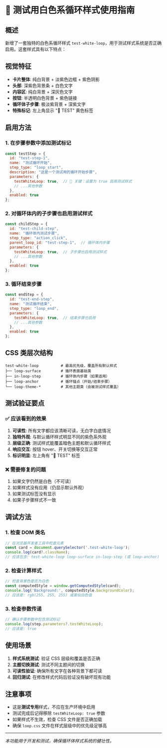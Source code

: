 # 🧪 测试用白色系循环样式使用指南

## 概述
新增了一套独特的白色系循环样式 `test-white-loop`，用于测试样式系统是否正确启用。这套样式具有以下特点：

## 视觉特征
- **卡片整体**: 纯白背景 + 淡紫色边框 + 紫色阴影
- **头部**: 深紫色背景条 + 白色文字
- **内容区**: 纯白背景 + 深灰色文字
- **按钮**: 半透明白色背景 + 紫色链接
- **循环体子步骤**: 极淡紫背景 + 深紫文字
- **特殊标记**: 左上角显示 "🧪 TEST" 黄色标签

## 启用方法

### 1. 在步骤参数中添加测试标记
```javascript
const testStep = {
  id: "test-step-1",
  name: "测试循环开始",
  step_type: "loop_start",
  description: "这是一个测试用的循环开始步骤",
  parameters: {
    testWhiteLoop: true,  // 🔑 关键：设置为 true 启用测试样式
    // ...其他参数
  },
  enabled: true
};
```

### 2. 对循环体内的子步骤也启用测试样式
```javascript
const childStep = {
  id: "test-child-step",
  name: "循环体内测试步骤",
  step_type: "action_click",
  parent_loop_id: "test-step-1",  // 循环体内步骤
  parameters: {
    testWhiteLoop: true,  // 子步骤也启用测试样式
    // ...其他参数
  },
  enabled: true
};
```

### 3. 循环结束步骤
```javascript
const endStep = {
  id: "test-end-step",
  name: "测试循环结束",
  step_type: "loop_end",
  parameters: {
    testWhiteLoop: true,  // 结束步骤也启用
    // ...其他参数
  },
  enabled: true
};
```

## CSS 类层次结构
```
test-white-loop          # 最高优先级，覆盖所有默认样式
├── loop-surface         # 循环表面基础类
├── in-loop-step         # 循环体内步骤（如果适用）
├── loop-anchor          # 循环锚点（开始/结束步骤）
└── loop-theme-*         # 其他主题类（会被测试样式覆盖）
```

## 测试验证要点

### ✅ 应该看到的效果
1. **可读性**: 所有文字都应该清晰可读，无白字白底情况
2. **独特外观**: 与默认循环样式明显不同的紫色系外观
3. **层级正确**: 测试样式能覆盖暗色主题和默认循环样式
4. **响应交互**: 按钮 hover、开关切换等交互正常
5. **标识明显**: 左上角有 "🧪 TEST" 标签

### ❌ 需要修复的问题
1. 如果文字仍然是白色（不可读）
2. 如果样式没有应用（仍显示默认外观）
3. 如果测试标签没有显示
4. 如果子步骤样式不一致

## 调试方法

### 1. 检查 DOM 类名
```javascript
// 在浏览器开发者工具中检查元素
const card = document.querySelector('.test-white-loop');
console.log(card?.className);
// 应该包含: test-white-loop loop-surface in-loop-step (或 loop-anchor)
```

### 2. 检查计算样式
```javascript
// 检查背景色是否为白色
const computedStyle = window.getComputedStyle(card);
console.log('Background:', computedStyle.backgroundColor);
// 应该是: rgb(255, 255, 255) 或类似白色值
```

### 3. 检查参数传递
```javascript
// 确认步骤参数中包含测试标记
console.log(step.parameters?.testWhiteLoop);
// 应该是: true
```

## 使用场景

1. **样式系统测试**: 验证 CSS 层级和覆盖是否正确
2. **主题切换测试**: 测试不同主题间的切换
3. **可读性验证**: 确保所有文字在各种背景下都可读
4. **回归测试**: 在修改样式代码后验证没有破坏现有功能

## 注意事项

- 这是**测试专用**样式，不应在生产环境中启用
- 测试完成后记得移除 `testWhiteLoop: true` 参数
- 如果样式不生效，检查 CSS 文件是否正确加载
- 确保 `loop.css` 文件在样式层级中的优先级足够高

---
*本功能用于开发和测试，确保循环体样式系统的健壮性。*
